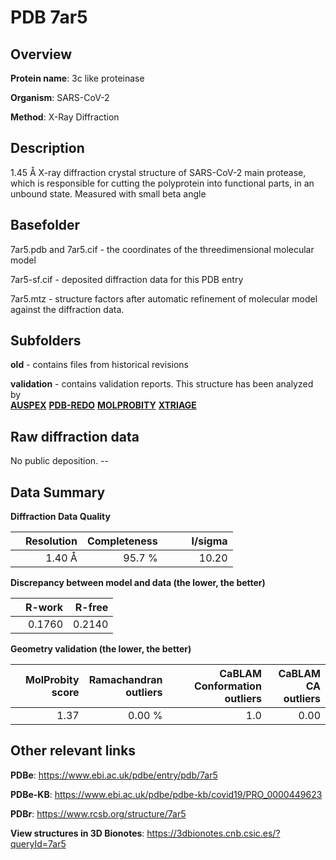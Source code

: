 # PDB 7ar5

## Overview

**Protein name**: 3c like proteinase

**Organism**: SARS-CoV-2

**Method**: X-Ray Diffraction

## Description

1.45 Å X-ray diffraction crystal structure of SARS-CoV-2 main protease, which is responsible for cutting the polyprotein into functional parts, in an unbound state. Measured with small beta angle

## Basefolder

7ar5.pdb and 7ar5.cif - the coordinates of the threedimensional molecular model

7ar5-sf.cif - deposited diffraction data for this PDB entry

7ar5.mtz - structure factors after automatic refinement of molecular model against the diffraction data.

## Subfolders



**old** - contains files from historical revisions

**validation** - contains validation reports. This structure has been analyzed by <br>[**AUSPEX**](https://github.com/thorn-lab/coronavirus_structural_task_force/tree/master/pdb/3c_like_proteinase/SARS-CoV-2/7ar5/validation/auspex) [**PDB-REDO**](https://github.com/thorn-lab/coronavirus_structural_task_force/tree/master/pdb/3c_like_proteinase/SARS-CoV-2/7ar5/validation/pdb-redo) [**MOLPROBITY**](https://github.com/thorn-lab/coronavirus_structural_task_force/tree/master/pdb/3c_like_proteinase/SARS-CoV-2/7ar5/validation/molprobity) [**XTRIAGE**](https://github.com/thorn-lab/coronavirus_structural_task_force/blob/master/pdb/3c_like_proteinase/SARS-CoV-2/7ar5/validation/Xtriage_output.log)   



## Raw diffraction data

No public deposition. --<br> 

## Data Summary
**Diffraction Data Quality**

|   | Resolution | Completeness| I/sigma |
|---|-------------:|----------------:|--------------:|
|   |1.40 Å|95.7  %|<img width=50/>10.20|

**Discrepancy between model and data (the lower, the better)**

|   | **R-work**| **R-free**   
|---|-------------:|----------------:|           
||  0.1760|  0.2140|

**Geometry validation (the lower, the better)**

|   |**MolProbity<br>score**| **Ramachandran<br>outliers** | **CaBLAM<br>Conformation outliers** | **CaBLAM<br>CA outliers** |
|---|-------------:|----------------:|----------------:|----------------:|
||  1.37|  0.00 %|1.0|0.00|

 

 



## Other relevant links 
**PDBe**:  https://www.ebi.ac.uk/pdbe/entry/pdb/7ar5

**PDBe-KB**: https://www.ebi.ac.uk/pdbe/pdbe-kb/covid19/PRO_0000449623 
 
**PDBr**: https://www.rcsb.org/structure/7ar5 

**View structures in 3D Bionotes**: https://3dbionotes.cnb.csic.es/?queryId=7ar5

